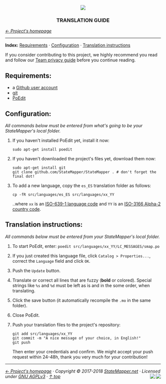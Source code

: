 <div align="center" id="top">
	<a href="https://github.com/StateMapper/StateMapper#top" title="Go to the project's homepage"><img src="/blob/master/documentation/logo/logo-manuals.png" /></a><br>
	<h3 align="center">TRANSLATION GUIDE</h3>
</div>

*[&larr; Project's homepage](https://github.com/StateMapper/StateMapper#top)*

-----


**Index:** [Requirements](#requirements) · [Configuration](#configuration) · [Translation instructions](#translation-instructions)

If you consider contributing to this project, we highly recommend you read and follow our [Team privacy guide](PRIVACY.md#top) before you continue reading.


## Requirements:

- a [Github user account](https://github.com/join)
- [git](https://git-scm.com/docs/gittutorial)
- [PoEdit](https://poedit.net/)

## Configuration:

*All commands below must be entered from what's going to be your StateMapper's local folder.*

1. If you haven't installed PoEdit yet, install it now:
   ```
   sudo apt-get install poedit
   ```

2. If you haven't downloaded the project's files yet, download them now:
   ```
   sudo apt-get install git
   git clone github.com/StateMapper/StateMapper . # don't forget the final dot!
   ```
   
3. To add a new language, copy the ```es_ES``` translation folder as follows:
   ```
   cp -fR src/languages/es_ES src/languages/xx_YY
   ```
   ..where ```xx``` is an [ISO-639-1 language code](https://en.wikipedia.org/wiki/List_of_ISO_639-1_codes) and ```YY``` is an [ISO-3166 Alpha-2 country code](https://www.iso.org/obp/ui/#search/code/).

## Translation instructions:

*All commands below must be entered from your StateMapper's local folder.*

1. To start PoEdit, enter: ```poedit src/languages/xx_YY/LC_MESSAGES/smap.po```

2. If you just created this language file, click ```Catalog > Properties...```, correct the ```Language``` field and click ```OK```.

3. Push the ```Update``` button.

4. Translate or correct all lines that are fuzzy (**bold** or colored). Special strings like ```%s``` and ```%d``` must be left as is and in the some order, when translating.

5. Click the save button (it automatically recompile the ```.mo``` in the same folder).

6. Close PoEdit.

7. Push your translation files to the project's repository:
   ```
   git add src/languages/xx_YY
   git commit -m "A nice message of your choice, in English!"
   git push 
   ```
   Then enter your credentials and confirm. We might accept your push request within 24-48h, thank you very much for your contribution!
   
   

-----

*[&larr; Project's homepage](https://github.com/StateMapper/StateMapper#top) · Copyright &copy; 2017-2018 [StateMapper.net](https://statemapper.net) · Licensed under [GNU AGPLv3](../../LICENSE) · [&uarr; top](#top)* <img src="[![Bitbucket issues](https://img.shields.io/bitbucket/issues/atlassian/python-bitbucket.svg?style=social" align="right" /> <a href="https://statemapper.net" target="_blank"><img src="http://hits.dwyl.com/StateMapper/StateMapper.svg?style=flat-square" align="right" /></a>
